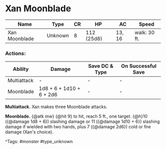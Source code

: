# Xan Moonblade

| Name | Type | CR | HP | AC | Speed |
|------|------|----|----|----|-------|
| Xan Moonblade | Unknown | 8 | 112 (25d8) | 13, 16 | walk: 30 ft. |

### Actions:

| Ability | Damage | Save DC & Type | On Successful Save |
|---------|--------|----------------|--------------------|
| Multiattack | - | - | - |
| Moonblade | 1d8 + 6 + 1d10 + 6 + 2d6 | - | - |


**Multiattack.** Xan makes three Moonblade attacks.

**Moonblade.** {@atk mw} {@hit 9} to hit, reach 5 ft., one target. {@h}10 ({@damage 1d8 + 6}) slashing damage or 11 ({@damage 1d10 + 6}) slashing damage if wielded with two hands, plus 7 ({@damage 2d6}) cold or fire damage (Xan's choice).

^Tags: #monster #type_unknown
